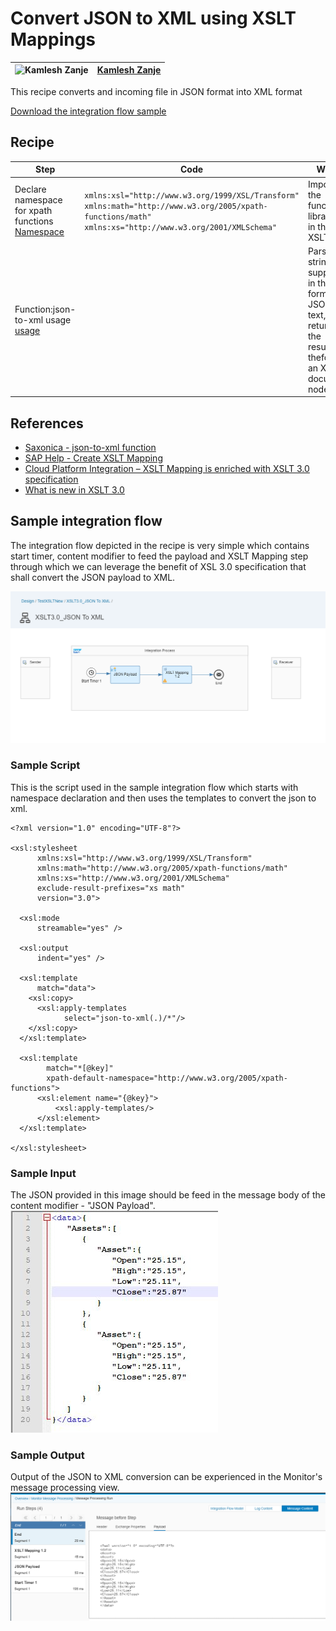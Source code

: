 # Convert JSON to XML using XSLT Mappings

![Kamlesh Zanje](https://github.wdf.sap.corp/avatars/u/16035?s=50 )|[Kamlesh Zanje](https://github.wdf.sap.corp/I043359 )|
----|----|

This recipe converts and incoming file in JSON format into XML format

[Download the integration flow sample](XSLT_30__JSON_To_XML.zip)
## Recipe

Step|Code|Why?
----|----|----
Declare namespace for xpath functions [Namespace](http://www.w3.org/2005/xpath-functions)|```xmlns:xsl="http://www.w3.org/1999/XSL/Transform" xmlns:math="http://www.w3.org/2005/xpath-functions/math" xmlns:xs="http://www.w3.org/2001/XMLSchema" ```| Import of the function libraries in the XSLT
Function:json-to-xml usage [usage](https://www.saxonica.com/html/documentation/functions/fn/json-to-xml.html)||Parses a string supplied in the form of a JSON text, returning the results in theformof an XML document node


## References
* [Saxonica - json-to-xml function](https://www.saxonica.com/html/documentation/functions/fn/json-to-xml.html)
* [SAP Help - Create XSLT Mapping](https://help.sap.com/viewer/368c481cd6954bdfa5d0435479fd4eaf/Cloud/en-US/5ce1f15f54244d4aa557e9c79d93a684.html)
* [Cloud Platform Integration – XSLT Mapping is enriched with XSLT 3.0 specification](https://blogs.sap.com/2019/04/16/cloud-platform-integration-xslt-mapping-is-enriched-with-xslt-3.0-specification/)
* [What is new in XSLT 3.0](https://www.w3.org/TR/xslt-30/#whats-new-in-xslt3)


## Sample integration flow
The integration flow depicted in the recipe is very simple which contains start timer, content modifier to feed the payload and XSLT Mapping step through which we can leverage the benefit of XSL 3.0 specification that shall convert the JSON payload to XML.

![iflowimage](XSLT_30__JSON_To_XML.jpg)


### Sample Script
This is the script used in the sample integration flow which starts with namespace declaration and then uses the templates to convert the json to xml.
```
<?xml version="1.0" encoding="UTF-8"?>

<xsl:stylesheet
      xmlns:xsl="http://www.w3.org/1999/XSL/Transform"
      xmlns:math="http://www.w3.org/2005/xpath-functions/math"
      xmlns:xs="http://www.w3.org/2001/XMLSchema"
      exclude-result-prefixes="xs math"
      version="3.0">

  <xsl:mode
      streamable="yes" />

  <xsl:output
      indent="yes" />

  <xsl:template
      match="data">
    <xsl:copy>
      <xsl:apply-templates
            select="json-to-xml(.)/*"/>    
    </xsl:copy>
  </xsl:template>

  <xsl:template
        match="*[@key]"
        xpath-default-namespace="http://www.w3.org/2005/xpath-functions">
      <xsl:element name="{@key}">
          <xsl:apply-templates/>
      </xsl:element>
  </xsl:template>

</xsl:stylesheet>

```

### Sample Input
The JSON provided in this image should be feed in the message body of the content modifier - "JSON Payload".
![Input file](input_json_to_messagebody.JPG)

### Sample Output
Output of the JSON to XML conversion can be experienced in the Monitor's message processing view.
![Output Image](output_json_to_xml.jpg)
